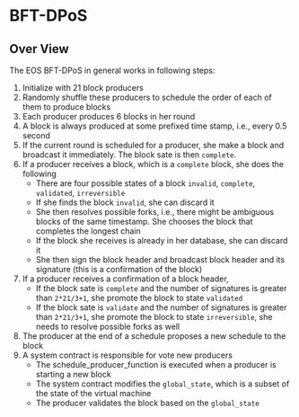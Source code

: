 # BFT-DPoS

## Over View

The EOS BFT-DPoS in general works in following steps:

1. Initialize with 21 block producers
2. Randomly shuffle these producers to schedule the order of each of them to produce blocks
3. Each producer produces 6 blocks in her round
4. A block is always produced at some prefixed time stamp, i.e., every 0.5 second
5. If the current round is scheduled for a producer, she make a block and broadcast it immediately. The block sate is then ```complete```.
6. If a producer receives a block, which is a ```complete``` block, she does the following
   * There are four possible states of a block ```invalid```, ```complete```, ```validated```, ```irreversible```
   * If she finds the block ```invalid```, she can discard it
   * She then resolves possible forks, i.e., there might be ambiguous blocks of the same timestamp. She chooses the block that completes the longest chain
   * If the block she receives is already in her database, she can discard it
   * She then sign the block header and broadcast block header and its signature (this is a confirmation of the block)
7. If a producer receives a confirmation of a block header,  
   * If the block sate is ```complete``` and the number of signatures is greater than ```2*21/3+1```, she promote the block to state ```validated```
   * If the block sate is ```validate``` and the number of signatures is greater than ```2*21/3+1```, she promote the block to state ```irreversible```, she needs to resolve possible forks as well
7. The producer at the end of a schedule proposes a new schedule to the block
8. A system contract is responsible for vote new producers
   * The schedule_producer_function is executed when a producer is starting a new block
   * The system contract modifies the ```global_state```, which is a subset of the state of the virtual machine
   * The producer validates the block based on the ```global_state```

